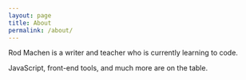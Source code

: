 ```yaml
---
layout: page
title: About
permalink: /about/
---
```


Rod Machen is a writer and teacher who is currently learning to code. 

JavaScript, front-end tools, and much more are on the table.